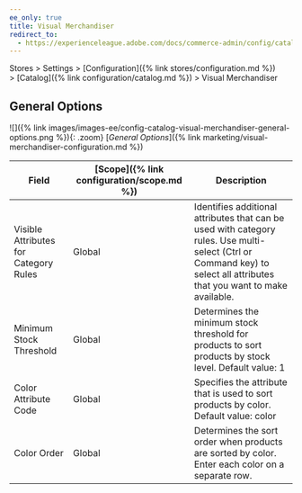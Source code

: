 ```yaml
---
ee_only: true
title: Visual Merchandiser
redirect_to:
  - https://experienceleague.adobe.com/docs/commerce-admin/config/catalog/visual-merchandiser.html
---
```


Stores > Settings > [Configuration]({% link stores/configuration.md %}) > [Catalog]({% link configuration/catalog.md %}) > Visual Merchandiser

## General Options

![]({% link images/images-ee/config-catalog-visual-merchandiser-general-options.png %}){: .zoom}
[_General Options_]({% link marketing/visual-merchandiser-configuration.md %})

|Field|[Scope]({% link configuration/scope.md %})|Description|
|--- |--- |--- |
|Visible Attributes for Category Rules|Global|Identifies additional attributes that can be used with category rules. Use multi-select (Ctrl or Command key) to select all attributes that you want to make available.|
|Minimum Stock Threshold|Global|Determines the minimum stock threshold for products to sort products by stock level. Default value: 1|
|Color Attribute Code|Global|Specifies the attribute that is used to sort products by color. Default value: color|
|Color Order|Global|Determines the sort order when products are sorted by color. Enter each color on a separate row.|
